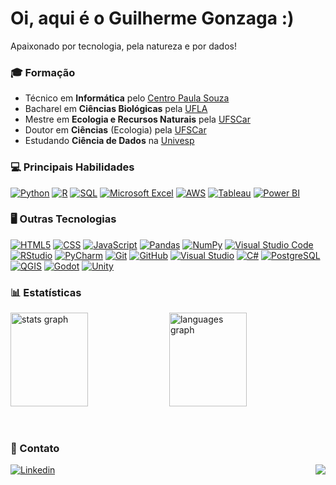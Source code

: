 <h1>Oi, aqui é o Guilherme Gonzaga :)</h1>

Apaixonado por tecnologia, pela natureza e por dados!

### 🎓 Formação

- Técnico em **Informática** pelo <a href="https://www.cps.sp.gov.br/">Centro Paula Souza</a>
- Bacharel em **Ciências Biológicas** pela <a href="https://ufla.br/">UFLA</a>
- Mestre em **Ecologia e Recursos Naturais** pela <a href="https://www.ufscar.br/">UFSCar</a>
- Doutor em **Ciências** (Ecologia) pela <a href="https://www.ufscar.br/">UFSCar</a>
- Estudando **Ciência de Dados** na <a href="https://univesp.br/">Univesp</a>

### 💻 Principais Habilidades

[![Python](https://img.shields.io/badge/Python-3776AB?logo=python&logoColor=fff)](#)
[![R](https://img.shields.io/badge/-%23276DC3.svg?logo=r&logoColor=white)](#)
[![SQL](https://img.shields.io/badge/SQL-333?logoColor=white)](#)
[![Microsoft Excel](https://img.shields.io/badge/Microsoft%20Excel-217346)](#)
[![AWS](https://img.shields.io/badge/-Amazon%20Web%20Services-333333?style=flat&logo=amazonwebservices&logoColor=FF9900)](#)
[![Tableau](https://img.shields.io/badge/-Tableau-333333?style=flat&logo=tableau&logoColor=E97627)](#)
[![Power BI](https://img.shields.io/badge/Power%20BI-F2C811)](#)

### 🖥 Outras Tecnologias

[![HTML5](https://img.shields.io/badge/-HTML5-333333?style=flat&logo=HTML5&logoColor=E34F26)](#)
[![CSS](https://img.shields.io/badge/-CSS-333333?style=flat&logo=CSS3&logoColor=1572B6)](#)
[![JavaScript](https://img.shields.io/badge/JavaScript-F7DF1E?logo=javascript&logoColor=000)](#)
[![Pandas](https://img.shields.io/badge/-Pandas-333333?style=flat&logo=pandas&logoColor=150458)](#)
[![NumPy](https://img.shields.io/badge/-NumPy-333333?style=flat&logo=numpy&logoColor=013243)](#)
[![Visual Studio Code](https://custom-icon-badges.demolab.com/badge/Visual%20Studio%20Code-0078d7.svg?logo=vsc&logoColor=white)](#)
[![RStudio](https://img.shields.io/badge/-RStudio-333333?style=flat&logo=rstudioide&logoColor=75AADB)](#)
[![PyCharm](https://img.shields.io/badge/PyCharm-000?logo=pycharm&logoColor=fff)](#)
[![Git](https://img.shields.io/badge/Git-F05032?logo=git&logoColor=fff)](#)
[![GitHub](https://img.shields.io/badge/GitHub-%23121011.svg?logo=github&logoColor=white)](#)
[![Visual Studio](https://custom-icon-badges.demolab.com/badge/Visual%20Studio-5C2D91.svg?&logo=visual-studio&logoColor=white)](#)
[![C#](https://custom-icon-badges.demolab.com/badge/C%23-%23239120.svg?logo=cshrp&logoColor=white)](#)
[![PostgreSQL](https://img.shields.io/badge/-PostgreSQL-333333?style=flat&logo=postgresql&logoColor=4169E1)](#)
[![QGIS](https://img.shields.io/badge/-QGIS-333333?style=flat&logo=qgis&logoColor=589632)](#)
[![Godot](https://img.shields.io/badge/-Godot-333333?style=flat&logo=godotengine&logoColor=478CBF)](#)
[![Unity](https://img.shields.io/badge/-Unity-333333?style=flat&logo=unity&logoColor=FFFFFF)](#)

### 📊 Estatísticas

<p>
  <img src="https://github-readme-stats.vercel.app/api?username=guig-silva&hide_title=true&hide_rank=false&show_icons=true&include_all_commits=true&count_private=true&disable_animations=false&theme=tokyonight&locale=en&hide_border=true&order=1" height="150" alt="stats graph" width="49.6%" />
  <img src="https://github-readme-stats.vercel.app/api/top-langs?username=guig-silva&locale=en&hide_title=true&layout=compact&card_width=320&langs_count=5&theme=tokyonight&hide_border=true&order=2" height="150" alt="languages graph" width="49.6%" />
</p>
<br clear="both">

### 📧 Contato

[![Linkedin](https://img.shields.io/badge/-Guilherme_Gonzaga-blue?style=flat-square&logo=Linkedin&logoColor=white&link=https://www.linkedin.com/in/guigonzaga)](https://www.linkedin.com/in/guigonzaga) <img align="right" src="https://visitor-badge.laobi.icu/badge?page_id=guig-silva.guig-silva&left_text=Visitantes"/>
